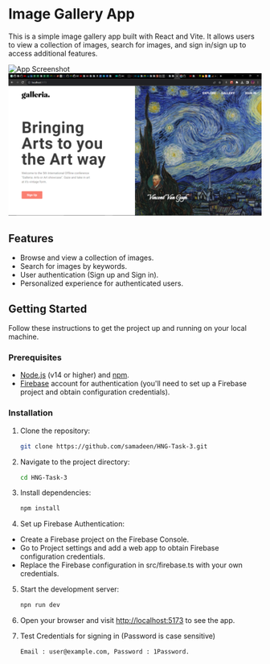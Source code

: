 # Image Gallery App

This is a simple image gallery app built with React and Vite. It allows users to view a collection of images, search for images, and sign in/sign up to access additional features.

![App Screenshot](./public/Galleria.png)
![App Screenshot](<./public/Screenshot%20(204).png>)

## Features

- Browse and view a collection of images.
- Search for images by keywords.
- User authentication (Sign up and Sign in).
- Personalized experience for authenticated users.

## Getting Started

Follow these instructions to get the project up and running on your local machine.

### Prerequisites

- [Node.js](https://nodejs.org/) (v14 or higher) and [npm](https://www.npmjs.com/).
- [Firebase](https://firebase.google.com/) account for authentication (you'll need to set up a Firebase project and obtain configuration credentials).

### Installation

1. Clone the repository:

   ```bash
   git clone https://github.com/samadeen/HNG-Task-3.git

   ```

2. Navigate to the project directory:

   ```bash
   cd HNG-Task-3

   ```

3. Install dependencies:

   ```bash
   npm install

   ```

4. Set up Firebase Authentication:

- Create a Firebase project on the Firebase Console.
- Go to Project settings and add a web app to obtain Firebase configuration credentials.
- Replace the Firebase configuration in src/firebase.ts with your own credentials.

5. Start the development server:

   ```bash
   npn run dev

   ```

6. Open your browser and visit <http://localhost:5173> to see the app.

7. Test Credentials for signing in (Password is case sensitive)

   ```bash
   Email : user@example.com, Password : 1Password.

   ```
